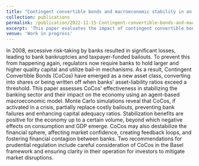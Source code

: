 ```yaml
---
title: "Contingent convertible bonds and macroeconomic stability in an agent-based stock-flow consistent model"
collection: publications
permalink: /publication/2022-11-15-Contingent-convertible-bonds-and-macroeconomic-stability-in-a-stock-flow-consistent-model
excerpt: 'This paper evaluates the impact of contingent convertible bond activations in an modified version of the JMAB agent-based macroeconomic model (Caiani et al., 2016), by extending it with new financial assets, investor learning behaviors, and a variable opinion component. These additions reveal non-linear effects of activations on macroeconomic aggregates, and show potential for financial contagion.'
venue: 'Work in progress'
---
```


In 2008, excessive risk-taking by banks resulted in significant losses, leading to bank bankruptcies and taxpayer-funded bailouts. To prevent this from happening again, regulators now require banks to hold larger and higher quality capital and utilize bail-in mechanisms. As a result, Contingent Convertible Bonds (CoCos) have emerged as a new asset class, converting into shares or being written off when banks' asset-liability ratios exceed a threshold. This paper assesses CoCos' effectiveness in stabilizing the banking sector and their impact on the economy using an agent-based macroeconomic model. Monte Carlo simulations reveal that CoCos, if activated in a crisis, partially replace costly bailouts, preventing bank failures and enhancing capital adequacy ratios. Stabilization benefits are positive for the economy up to a certain volume, beyond which negative effects on consumption and GDP emerge. CoCos may also destabilize the financial sphere, affecting market confidence, creating feedback loops, and fostering financial contagion between banks. Two recommendations for prudential regulation include careful consideration of CoCos in the Basel framework and ensuring clarity in their operation for investors to mitigate market disruptions.